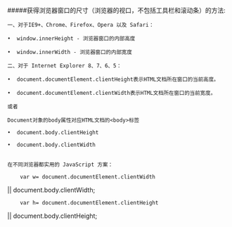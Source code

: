 #####获得浏览器窗口的尺寸（浏览器的视口，不包括工具栏和滚动条）的方法:

    一、对于IE9+、Chrome、Firefox、Opera 以及 Safari：

    •  window.innerHeight - 浏览器窗口的内部高度

    •  window.innerWidth - 浏览器窗口的内部宽度

    二、对于 Internet Explorer 8、7、6、5：

    •  document.documentElement.clientHeight表示HTML文档所在窗口的当前高度。

    •  document.documentElement.clientWidth表示HTML文档所在窗口的当前宽度。

    或者

    Document对象的body属性对应HTML文档的<body>标签

    •  document.body.clientHeight

    •  document.body.clientWidth


    在不同浏览器都实用的 JavaScript 方案：

        var w= document.documentElement.clientWidth || document.body.clientWidth;
    
        var h= document.documentElement.clientHeight|| document.body.clientHeight;